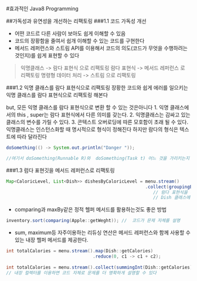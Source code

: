 #효과적인 Java8 Programming

##가독성과 유연성을 개선하는 리팩토링 
###1.1 코드 가독성 개선
 - 어떤 코드르 다른 사람이 보아도 쉽게 이해할 수 있음
 - 코드의 장황함을 줄여서 쉽개 이해할 수 있는 코드를 구현한다
 - 메서드 레퍼런스와 스트림 API를 이용해서 코드의 의도(코드가 무엇을 수행하려는 것인지)를 쉽게 표현할 수 있다
 
>  익명클래스 -> 람다 표현식 으로 리팩토링
람다 표현식 -> 메서드 레퍼런스 로 리팩토링
명령형 데이터 처리 -> 스트림 으로 리팩토링
 
 
###1.2 익명 클래스를 람다 표현식으로 리팩토링
장황한 코드와 쉽게 에러를 일으키는 익명 클래스를 람다 표현식으로 리팩토링 해본다

but,  모든 익명 클래스를 람다 표현식으로 변환 할 수 있는 것은아니다
      1. 익명 클래스에서의 this , super는 람다 표현식에서 다른 의미를 갖는다.
      2. 익명클래스는 감싸고 있는 클래스의 변수를 가릴 수 있다.
      3. 콘텍스트 오버로딩에 따른 모호함이 초래 될 수 있다. 익명클래스는 인스턴스화할 때 명시적으로 형식이 정해진다
      하지만 람다의 형식은 텍스트에 따라 달라진다 
      
```java
doSomething(() -> System.out.println("Danger "));

//여기서 doSomething(Runnable R)와  doSomething(Task t) 어느 것을 가리키는지 알 수 없는 문제 방생
```

###1.3 럼다 표현깃을 메서드 레퍼런스로 리팩토링

```java
Map<CaloricLevel, List<Dish>> dishesByCaloricLevel = menu.stream()
                                                     .collect(groupingBy(Dish::getCaloricLevel));
                                                        // 람다 표현식을 메서드로 구현
                                                        // Dish 클래스에 getCaloricLevel추가
```


- comparing과 maxBy같은 정적 헬퍼 메서드를 활용하는것도 좋은 방법

```java
inventory.sort(comparing(Apple::getWeght)); //  코드가 문제 자체를 설명
```

- sum, maximum등 자주이용하는 리듀싱 연산은 메서드 레퍼런스와 함께 사용할 수 있는 내장 헬퍼 메서드를 제공한다.

```java
int totalCalories = menu.stream().map(Dish::getCalories)
                                 .reduce(0, c1 -> c1 + c2);
                                 
int totalCalories = menu.stream().collect(summingInt(Dish::getCalories));
// 내장 컬렉터를 이용하면 코드 자체로 문제를 더 명확하게 설명할 수 있다

```

